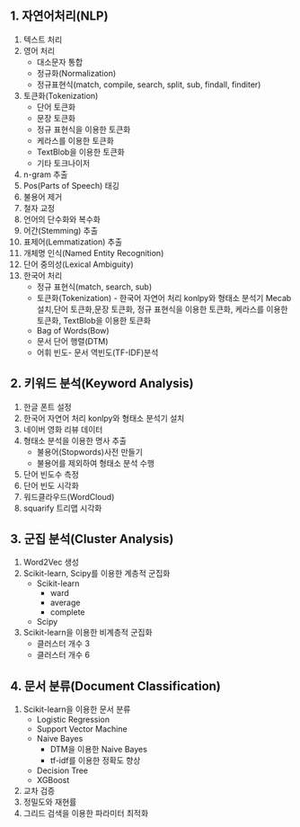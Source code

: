 ## 1. 자연어처리(NLP)
1. 텍스트 처리
2. 영어 처리
    - 대소문자 통합
    - 정규화(Normalization)
    - 정규표현식(match, compile, search, split, sub, findall, finditer)
3. 토큰화(Tokenization)
   - 단어 토큰화
   - 문장 토큰화
   - 정규 표현식을 이용한 토큰화
   - 케라스를 이용한 토큰화
   - TextBlob을 이용한 토큰화
   - 기타 토크나이저
3. n-gram 추출
4. Pos(Parts of Speech) 태깅
5. 불용어 제거
6. 철자 교정
7. 언어의 단수화와 복수화
8. 어간(Stemming) 추출
9. 표제어(Lemmatization) 추출
10. 개체명 인식(Named Entity Recognition)
11. 단어 중의성(Lexical Ambiguity)
12. 한국어 처리
    - 정규 표현식(match, search, sub)
    - 토큰화(Tokenization) - 한국어 자연어 처리 konlpy와 형태소 분석기 Mecab설치,단어 토큰화,문장 토큰화, 정규 표현식을 이용한 토큰화, 케라스를 이용한 토큰화, TextBlob을 이용한 토큰화
    - Bag of Words(Bow)
    - 문서 단어 행렬(DTM)
    - 어휘 빈도- 문서 역빈도(TF-IDF)분석
## 2. 키워드 분석(Keyword Analysis)
1. 한글 폰트 설정
2. 한국어 자연어 처리 konlpy와 형태소 분석기 설치
3. 네이버 영화 리뷰 데이터
4. 형태소 분석을 이용한 명사 추출
    - 불용어(Stopwords)사전 만들기
    - 불용어를 제외하여 형태소 분석 수행
5. 단어 빈도수 측정
6. 단어 빈도 시각화
7. 워드클라우드(WordCloud)
8. squarify 트리맵 시각화
## 3. 군집 분석(Cluster Analysis)
1. Word2Vec 생성
2. Scikit-learn, Scipy를 이용한 계층적 군집화
   - Scikit-learn
     - ward
     - average
     - complete
   - Scipy
3. Scikit-learn을 이용한 비계층적 군집화
   - 클러스터 개수 3
   - 클러스터 개수 6
## 4. 문서 분류(Document Classification)
1. Scikit-learn을 이용한 문서 분류
   - Logistic Regression
   - Support Vector Machine
   - Naive Bayes
     - DTM을 이용한 Naive Bayes
     - tf-idf를 이용한 정확도 향상
   - Decision Tree
   - XGBoost
2. 교차 검증
3. 정밀도와 재현률
4. 그리드 검색을 이용한 파라미터 최적화

